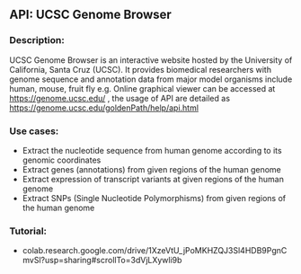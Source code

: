 ## API: UCSC Genome Browser

### Description: 

UCSC Genome Browser is an interactive website hosted by the
University of California, Santa Cruz (UCSC). It provides biomedical researchers with
genome sequence and annotation data from major model organisms include human,
mouse, fruit fly e.g. Online graphical viewer can be accessed at
https://genome.ucsc.edu/ , the usage of API are detailed as
https://genome.ucsc.edu/goldenPath/help/api.html


### Use cases:

- Extract the nucleotide sequence from human genome according to its
genomic coordinates
- Extract genes (annotations) from given regions of the human genome
- Extract expression of transcript variants at given regions of the human
genome
- Extract SNPs (Single Nucleotide Polymorphisms) from given regions of the
human genome

### Tutorial:
- colab.research.google.com/drive/1XzeVtU_jPoMKHZQJ3Sl4HDB9PgnCmvSl?usp=sharing#scrollTo=3dVjLXywli9b
